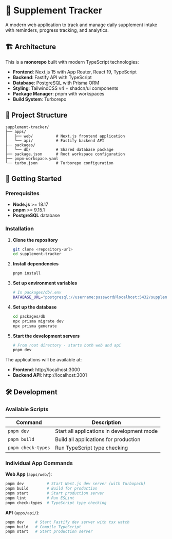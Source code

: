# 💊 Supplement Tracker

A modern web application to track and manage daily supplement intake with reminders, progress tracking, and analytics.

## 🏗️ Architecture

This is a **monorepo** built with modern TypeScript technologies:

- **Frontend**: Next.js 15 with App Router, React 19, TypeScript
- **Backend**: Fastify API with TypeScript
- **Database**: PostgreSQL with Prisma ORM
- **Styling**: TailwindCSS v4 + shadcn/ui components
- **Package Manager**: pnpm with workspaces
- **Build System**: Turborepo

## 📁 Project Structure

```
supplement-tracker/
├── apps/
│   ├── web/          # Next.js frontend application
│   └── api/          # Fastify backend API
├── packages/
│   └── db/           # Shared database package
├── package.json      # Root workspace configuration
├── pnpm-workspace.yaml
└── turbo.json        # Turborepo configuration
```

## 🚀 Getting Started

### Prerequisites

- **Node.js** >= 18.17
- **pnpm** >= 9.15.1
- **PostgreSQL** database

### Installation

1. **Clone the repository**

   ```bash
   git clone <repository-url>
   cd supplement-tracker
   ```

2. **Install dependencies**

   ```bash
   pnpm install
   ```

3. **Set up environment variables**

   ```bash
   # In packages/db/.env
   DATABASE_URL="postgresql://username:password@localhost:5432/supplement_tracker"
   ```

4. **Set up the database**

   ```bash
   cd packages/db
   npx prisma migrate dev
   npx prisma generate
   ```

5. **Start the development servers**
   ```bash
   # From root directory - starts both web and api
   pnpm dev
   ```

The applications will be available at:

- **Frontend**: http://localhost:3000
- **Backend API**: http://localhost:3001

## 🛠️ Development

### Available Scripts

| Command            | Description                                |
| ------------------ | ------------------------------------------ |
| `pnpm dev`         | Start all applications in development mode |
| `pnpm build`       | Build all applications for production      |
| `pnpm check-types` | Run TypeScript type checking               |

### Individual App Commands

**Web App** (`apps/web/`):

```bash
pnpm dev          # Start Next.js dev server (with Turbopack)
pnpm build        # Build for production
pnpm start        # Start production server
pnpm lint         # Run ESLint
pnpm check-types  # TypeScript type checking
```

**API** (`apps/api/`):

```bash
pnpm dev     # Start Fastify dev server with tsx watch
pnpm build   # Compile TypeScript
pnpm start   # Start production server
```
